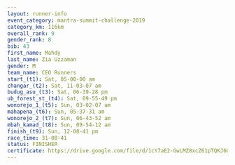 ```yaml
---
layout: runner-info 
event_category: mantra-summit-challenge-2019 
category_km: 116km 
overall_rank: 9
gender_rank: 8
bib: 43
first_name: Mahdy
last_name: Zia Uzzaman
gender: M
team_name: CEO Runners
start_(t1): Sat, 05-00-00 am
changar_(t2): Sat, 11-03-07 am
budug_asu_(t3): Sat, 06-39-28 pm
ub_forest_st_(t4): Sat, 09-55-49 pm
wonorejo_1_(t5): Sun, 03-02-07 am
mahapena_(t6): Sun, 05-37-31 am
wonorejo_2_(t7): Sun, 06-43-52 am
mbah_kamad_(t8): Sun, 09-54-12 am
finish_(t9): Sun, 12-08-41 pm
race_time: 31-08-41
status: FINISHER
certificate: https://drive.google.com/file/d/1cY7aE2-GwLMZ8xcZ61pTQKJ6GrYUd8Vd/view?usp=sharing
---
```

